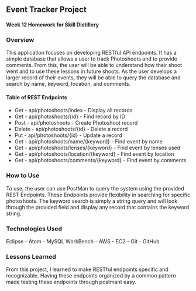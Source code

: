 ## Event Tracker Project

#### Week 12 Homework for Skill Distillery

### Overview
This application focuses on developing RESTful API endpoints. It has a simple database that allows a user to track Photoshoots and to provide comments. From this, the user will be able to understand how their shoot went and to use these lessons in future shoots. As the user develops a larger record of their events, they will be able to query the database and search by name, keyword, location, and comments.

#### Table of REST Endpoints
- Get - api/photoshoots/index - Display all records
- Get - api/photoshoots/{id} - Find record by ID
- Post - api/photoshoots - Create Photoshoot record
- Delete - api/photoshoots/{id} - Delete a record
- Put - api/photoshoots/{id} - Update a record
- Get - api/photoshoots/name/{keyword} - Find event by name
- Get - api/photoshoots/lenses/{keyword} - Find event by lenses used
- Get - api/photoshoots/location/{keyword} - Find event by location
- Get - api/photoshoots/comments/{keyword} - Find event by comments

### How to Use
To use, the user can use PostMan to query the system using the provided REST Endpoints. These Endpoints provide flexibility in searching for specific photoshoots. The keyword search is simply a string query and will look through the provided field and display any record that contains the keyword string.

### Technologies Used
Eclipse - Atom - MySQL WorkBench - AWS - EC2 - Git - GitHub

### Lessons Learned
From this project, I learned to make RESTful endpoints specific and recognizable. Having these endpoints organized by a common pattern made testing these endpoints through postmant easy. 
